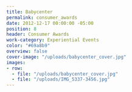 ```yaml
---
title: Babycenter
permalink: consumer_awards
date: 2012-12-17 00:00:00 -05:00
position: 8
header: Consumer Awards
work-category: Experiential Events
color: "#69a8b9"
overview: false
cover-image: "/uploads/babycenter_cover.jpg"
images:
- row:
  - file: "/uploads/babycenter_cover.jpg"
  - file: "/uploads/IMG_5337-3456.jpg"
---
```

